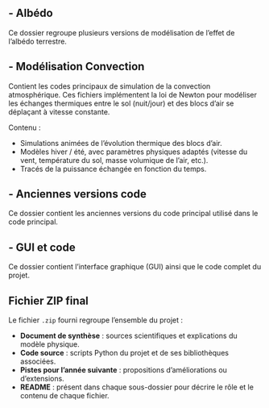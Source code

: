 ## - Albédo

Ce dossier regroupe plusieurs versions de modélisation de l’effet de l’albédo terrestre.

## - Modélisation Convection

Contient les codes principaux de simulation de la convection atmosphérique. Ces fichiers implémentent la loi de Newton pour modéliser les échanges thermiques entre le sol (nuit/jour) et des blocs d’air se déplaçant à vitesse constante.

Contenu :
- Simulations animées de l’évolution thermique des blocs d’air.
- Modèles hiver / été, avec paramètres physiques adaptés (vitesse du vent, température du sol, masse volumique de l’air, etc.).
- Tracés de la puissance échangée en fonction du temps.

## - Anciennes versions code

Ce dossier contient les anciennes versions du code principal utilisé dans le code principal.

## - GUI et code

Ce dossier contient l’interface graphique (GUI) ainsi que le code complet du projet.

## Fichier ZIP final

Le fichier `.zip` fourni regroupe l’ensemble du projet :

- **Document de synthèse** : sources scientifiques et explications du modèle physique.
- **Code source** : scripts Python du projet et de ses bibliothèques associées.
- **Pistes pour l’année suivante** : propositions d’améliorations ou d’extensions.
- **README** : présent dans chaque sous-dossier pour décrire le rôle et le contenu de chaque fichier.
